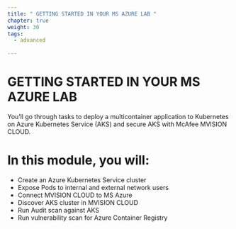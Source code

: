 ```yaml
---
title: " GETTING STARTED IN YOUR MS AZURE LAB "
chapter: true
weight: 30
tags:
  - advanced
  
---
```


# GETTING STARTED IN YOUR MS AZURE LAB

You’ll go through tasks to deploy a multicontainer application to Kubernetes on Azure Kubernetes Service (AKS) and 
secure AKS with McAfee MVISION CLOUD.

# In this module, you will:

- Create an Azure Kubernetes Service cluster
- Expose Pods to internal and external network users
- Connect MVISION CLOUD to MS Azure
- Discover AKS cluster in MVISION CLOUD
- Run Audit scan against AKS
- Run vulnerability scan for Azure Container Registry

